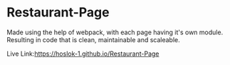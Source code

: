 # Restaurant-Page
Made using the help of webpack, with each page having it's own module. Resulting in code that is clean, maintainable and scaleable. 

Live Link:https://hoslok-1.github.io/Restaurant-Page

